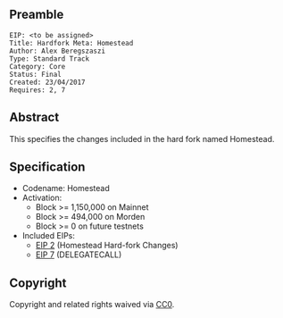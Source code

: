 ## Preamble

    EIP: <to be assigned>
    Title: Hardfork Meta: Homestead
    Author: Alex Beregszaszi
    Type: Standard Track
    Category: Core
    Status: Final
    Created: 23/04/2017
    Requires: 2, 7

## Abstract

This specifies the changes included in the hard fork named Homestead.

## Specification

- Codename: Homestead
- Activation:
  - Block >= 1,150,000 on Mainnet
  - Block >= 494,000 on Morden
  - Block >= 0 on future testnets
- Included EIPs:
  - [EIP 2](https://github.com/ethereum/EIPs/blob/master/EIPS/eip-2.md) (Homestead Hard-fork Changes)
  - [EIP 7](https://github.com/ethereum/EIPs/blob/master/EIPS/eip-8.md) (DELEGATECALL)

## Copyright

Copyright and related rights waived via [CC0](https://creativecommons.org/publicdomain/zero/1.0/).

